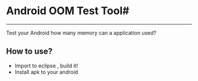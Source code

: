 # Android OOM Test Tool#
----------
Test your Android how many memory can a application used?

## How to use? ##
- Import to eclipse , build it!  
- Install apk to your android